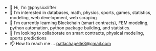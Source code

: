 - 👋 Hi, I’m @physicslifter
- 👀 I’m interested in databases, math, physics, sports, games, statistics, modeling, web development, web scraping
- 🌱 I’m currently learning Blockchain (smart contracts), FEM modeling, python automation, python package building, and statistics.
- 💞️ I’m looking to collaborate on smart contracts, physical modeling, sports predictions
- 📫 How to reach me ...
  patlachapelle3@gmail.com
<!---
physicslifter/physicslifter is a ✨ special ✨ repository because its `README.md` (this file) appears on your GitHub profile.
You can click the Preview link to take a look at your changes.
--->
